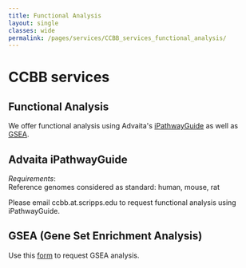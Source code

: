 ```yaml
---
title: Functional Analysis
layout: single
classes: wide
permalink: /pages/services/CCBB_services_functional_analysis/
---
```


# CCBB services

## Functional Analysis

We offer functional analysis using Advaita's [iPathwayGuide](https://advaitabio.com/bioinformatics/ipathwayguide/) as well as [GSEA](https://www.gsea-msigdb.org/gsea/index.jsp).


## Advaita iPathwayGuide

*Requirements*:  
Reference genomes considered as standard: human, mouse, rat  

Please email ccbb.at.scripps.edu to request functional analysis using iPathwayGuide.  

## GSEA (Gene Set Enrichment Analysis) 

Use this [form](https://docs.google.com/forms/d/1eUos4nvPuahBiz65t2YHCKOz8URDepr0a0BkV7d8ES8/edit)  to request GSEA analysis. 








